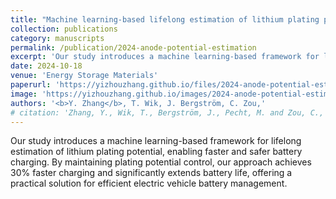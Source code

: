 ```yaml
---
title: "Machine learning-based lifelong estimation of lithium plating potential: A path to health-aware fastest battery charging"
collection: publications
category: manuscripts
permalink: /publication/2024-anode-potential-estimation
excerpt: 'Our study introduces a machine learning-based framework for lifelong estimation of lithium plating potential, enabling faster and safer battery charging. By maintaining plating potential control, our approach achieves 30% faster charging and significantly extends battery life, offering a practical solution for efficient electric vehicle battery management.'
date: 2024-10-18
venue: 'Energy Storage Materials'
paperurl: 'https://yizhouzhang.github.io/files/2024-anode-potential-estimation.pdf'
image: 'https://yizhouzhang.github.io/images/2024-anode-potential-estimation.pdf'
authors: '<b>Y. Zhang</b>, T. Wik, J. Bergström, C. Zou,'
# citation: 'Zhang, Y., Wik, T., Bergström, J., Pecht, M. and Zou, C., 2022. A machine learning-based framework for online prediction of battery ageing trajectory and lifetime using histogram data. Journal of Power Sources, 526, p.231110.'
---
```


Our study introduces a machine learning-based framework for lifelong estimation of lithium plating potential, enabling faster and safer battery charging. By maintaining plating potential control, our approach achieves 30% faster charging and significantly extends battery life, offering a practical solution for efficient electric vehicle battery management.